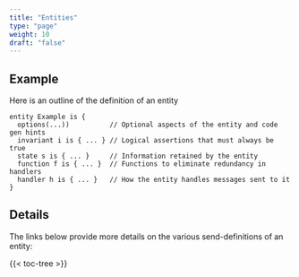 ```yaml
---
title: "Entities"
type: "page"
weight: 10
draft: "false"
---
```



## Example 

Here is an outline of the definition of an entity

```riddl
entity Example is {
  options(...))          // Optional aspects of the entity and code gen hints
  invariant i is { ... } // Logical assertions that must always be true 
  state s is { ... }     // Information retained by the entity
  function f is { ... }  // Functions to eliminate redundancy in handlers 
  handler h is { ... }   // How the entity handles messages sent to it
}
```

## Details
The links below provide more details on the various send-definitions of an entity:

{{< toc-tree >}}
